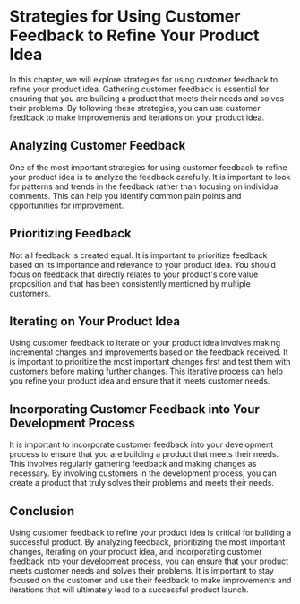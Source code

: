 Strategies for Using Customer Feedback to Refine Your Product Idea
===========================================================================================================

In this chapter, we will explore strategies for using customer feedback to refine your product idea. Gathering customer feedback is essential for ensuring that you are building a product that meets their needs and solves their problems. By following these strategies, you can use customer feedback to make improvements and iterations on your product idea.

Analyzing Customer Feedback
---------------------------

One of the most important strategies for using customer feedback to refine your product idea is to analyze the feedback carefully. It is important to look for patterns and trends in the feedback rather than focusing on individual comments. This can help you identify common pain points and opportunities for improvement.

Prioritizing Feedback
---------------------

Not all feedback is created equal. It is important to prioritize feedback based on its importance and relevance to your product idea. You should focus on feedback that directly relates to your product's core value proposition and that has been consistently mentioned by multiple customers.

Iterating on Your Product Idea
------------------------------

Using customer feedback to iterate on your product idea involves making incremental changes and improvements based on the feedback received. It is important to prioritize the most important changes first and test them with customers before making further changes. This iterative process can help you refine your product idea and ensure that it meets customer needs.

Incorporating Customer Feedback into Your Development Process
-------------------------------------------------------------

It is important to incorporate customer feedback into your development process to ensure that you are building a product that meets their needs. This involves regularly gathering feedback and making changes as necessary. By involving customers in the development process, you can create a product that truly solves their problems and meets their needs.

Conclusion
----------

Using customer feedback to refine your product idea is critical for building a successful product. By analyzing feedback, prioritizing the most important changes, iterating on your product idea, and incorporating customer feedback into your development process, you can ensure that your product meets customer needs and solves their problems. It is important to stay focused on the customer and use their feedback to make improvements and iterations that will ultimately lead to a successful product launch.
